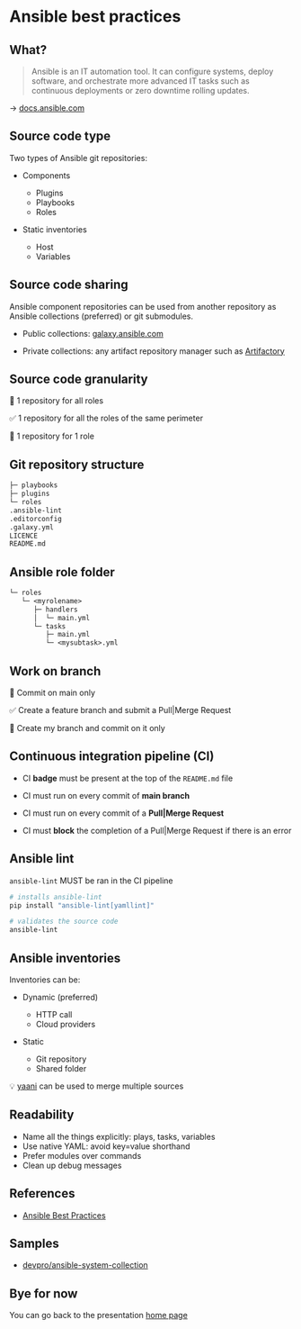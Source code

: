 <!--
theme: gaia
class:
 - invert
headingDivider: 2 
paginate: true
-->

<!--
_class:
 - lead
 - invert
-->

# Ansible best practices

## What?

> Ansible is an IT automation tool. It can configure systems, deploy software, and orchestrate more advanced IT tasks such as continuous deployments or zero downtime rolling updates.

→ [docs.ansible.com](https://docs.ansible.com/ansible/latest/index.html)

## Source code type

Two types of Ansible git repositories:

* Components
  * Plugins
  * Playbooks
  * Roles

* Static inventories
  * Host
  * Variables

## Source code sharing

Ansible component repositories can be used from another repository as Ansible collections (preferred) or git submodules.

* Public collections: [galaxy.ansible.com](https://galaxy.ansible.com/)

* Private collections: any artifact repository manager such as [Artifactory](https://jfrog.com/artifactory/)

## Source code granularity

:red_circle: 1 repository for all roles

:white_check_mark: 1 repository for all the roles of the same perimeter

:red_circle: 1 repository for 1 role

## Git repository structure

```txt
├─ playbooks
├─ plugins
└─ roles
.ansible-lint
.editorconfig
.galaxy.yml
LICENCE
README.md
```

## Ansible role folder

```txt
└─ roles
   └─ <myrolename>
      ├─ handlers
      │  └─ main.yml
      └─ tasks
         ├─ main.yml
         └─ <mysubtask>.yml
```

## Work on branch

:red_circle: Commit on main only

:white_check_mark: Create a feature branch and submit a Pull|Merge Request

:red_circle: Create my branch and commit on it only

## Continuous integration pipeline (CI)

* CI **badge** must be present at the top of the `README.md` file

* CI must run on every commit of **main branch**

* CI must run on every commit of a **Pull|Merge Request**

* CI must **block** the completion of a Pull|Merge Request if there is an error

## Ansible lint

`ansible-lint` MUST be ran in the CI pipeline

```bash
# installs ansible-lint
pip install "ansible-lint[yamllint]"

# validates the source code
ansible-lint
```

## Ansible inventories

Inventories can be:

* Dynamic (preferred)
  * HTTP call
  * Cloud providers

* Static
  * Git repository
  * Shared folder

:bulb: [yaani](https://github.com/a-delannoy/yaani) can be used to merge multiple sources

## Readability

* Name all the things explicitly: plays, tasks, variables
* Use native YAML: avoid key=value shorthand
* Prefer modules over commands
* Clean up debug messages

## References

* [Ansible Best Practices](https://ansible.github.io/workshops/decks/ansible_best_practices.pdf)

## Samples

* [devpro/ansible-system-collection](https://github.com/devpro/ansible-system-collection)

## Bye for now

You can go back to the presentation [home page](./index.html)
